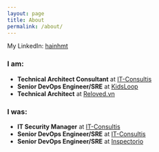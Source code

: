 ```yaml
---
layout: page
title: About
permalink: /about/
---
```


My LinkedIn: [hainhmt](https://www.linkedin.com/in/hainhmt/)

### I am:
- **Technical Architect Consultant** at [IT-Consultis](https://www.it-consultis.com/)
- **Senior DevOps Engineer/SRE** at [KidsLoop](https://www.kidsloop.net)
- **Technical Architect** at [Reloved.vn](https://www.reloved.vn)

### I was:
- **IT Security Manager** at [IT-Consultis](https://www.it-consultis.com/)
- **Senior DevOps Engineer/SRE** at [IT-Consultis](https://www.it-consultis.com/)
- **Senior DevOps Engineer/SRE** at [Inspectorio](https://www.inspectorio.com/)

